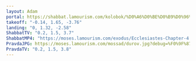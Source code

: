 ```yaml
---
layout: Adam
portal: https://shabbat.lamourism.com/kolobok/%D0%A6%D0%BE%D0%B9%D0%96%D0%AB%D0%92/%D0%9F%D1%83%D1%82%D0%B8%D0%BD%D0%92%D0%9E%D0%A0/scene.gltf
takeoff: "-0.14, 1.65, -3.76"
landing: "0, 1.32, -2.58"
ShabbatTV: "0.2, 1.5, 3.7"
ShabbatMP4: "https://moses.lamourism.com/exodus/Ecclesiastes-Chapter-4.mp4?debug=❤️🧕😍"
PravdaJPG: https://moses.lamourism.com/mossad/durov.jpg?debug=%F0%9F%87%B5%F0%9F%87%B8
PravdaTV: "0.2, 1.5, 3.8"
---
```

